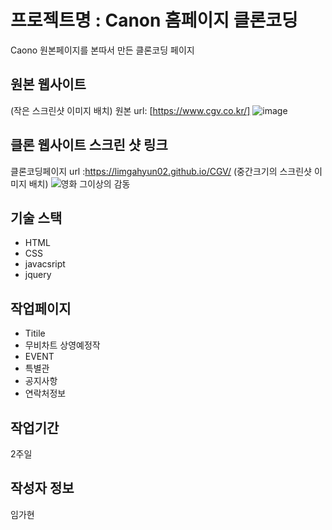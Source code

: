 # 프로젝트명 : Canon 홈페이지 클론코딩
  Caono 원본페이지를 본따서 만든 클론코딩 페이지
 
## 원본 웹사이트
(작은 스크린샷 이미지 배치)
원본 url: [https://www.cgv.co.kr/]
![image](https://github.com/limgahyun02/CGV/assets/142555137/46b722b6-cd47-45c1-83e8-5f3d8b14032e)

## 클론 웹사이트 스크린 샷 링크
클론코딩페이지 url :https://limgahyun02.github.io/CGV/
(중간크기의 스크린샷 이미지 배치)
![영화 그이상의 감동](https://github.com/limgahyun02/CGV/assets/142555137/c873156e-f699-4cac-9d47-a2594008aebb)

## 기술 스택
- HTML
- CSS
- javacsript
- jquery
  
## 작업페이지
- Titile
- 무비차트 상영예정작
- EVENT
- 특별관
- 공지사항
- 연락처정보
  
## 작업기간
2주일

## 작성자 정보
임가현

